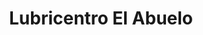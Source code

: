 ---
title: "Lubricentro El Abuelo"
url: /godoy-cruz/lubricentro-el-abuelo/
shop: reparación de automóviles
---